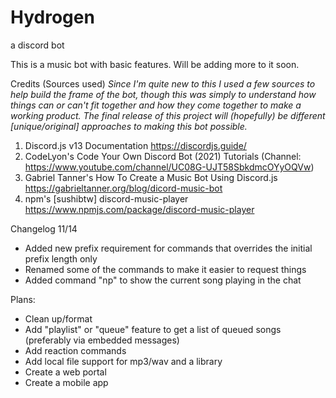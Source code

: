 # Hydrogen
a discord bot

This is a music bot with basic features. Will be adding more to it soon.

Credits (Sources used)
*Since I'm quite new to this I used a few sources to help build the frame of the bot, though this was simply to understand how things can or can't fit together and how they come together to make a working product. The final release of this project will (hopefully) be different [unique/original] approaches to making this bot possible.*

1. Discord.js v13 Documentation https://discordjs.guide/
2. CodeLyon's Code Your Own Discord Bot (2021) Tutorials (Channel: https://www.youtube.com/channel/UC08G-UJT58SbkdmcOYyOQVw)
3. Gabriel Tanner's How To Create a Music Bot Using Discord.js https://gabrieltanner.org/blog/dicord-music-bot
4. npm's [sushibtw] discord-music-player https://www.npmjs.com/package/discord-music-player


Changelog 11/14
  - Added new prefix requirement for commands that overrides the initial prefix length only
  - Renamed some of the commands to make it easier to request things
  - Added command "np" to show the current song playing in the chat

Plans:
  - Clean up/format
  - Add "playlist" or "queue" feature to get a list of queued songs (preferably via embedded messages)
  - Add reaction commands
  - Add local file support for mp3/wav and a library
  - Create a web portal
  - Create a mobile app
